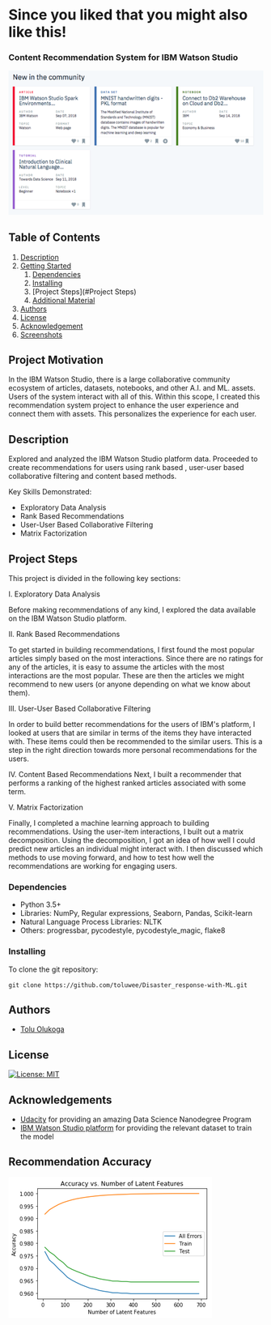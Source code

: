 # Since you liked that you might also like this!
### Content Recommendation System for IBM Watson Studio 

![Intro Pic](image/Picture1.png)


## Table of Contents
1. [Description](#description)
2. [Getting Started](#getting_started)
	1. [Dependencies](#dependencies)
	2. [Installing](#installation)
	3. [Project Steps](#Project Steps)
	4. [Additional Material](#material)
3. [Authors](#authors)
4. [License](#license)
5. [Acknowledgement](#acknowledgement)
6. [Screenshots](#screenshots)

<a name="descripton"></a>

## Project Motivation

In the IBM Watson Studio, there is a large collaborative community ecosystem of articles, datasets, notebooks, and other A.I. and ML. assets. Users of the system interact with all of this. Within this scope, I created this recommendation system project to enhance the user experience and connect them with assets. This personalizes the experience for each user.

<a name="getting_started"></a>
## Description

Explored and analyzed the IBM Watson Studio platform data. Proceeded to create recommendations for users using rank based , user-user based collaborative filtering and content based methods. 


Key Skills Demonstrated:
* Exploratory Data Analysis
* Rank Based Recommendations
* User-User Based Collaborative Filtering
* Matrix Factorization

<a name="getting_started"></a>
## Project Steps
This project is divided in the following key sections:

I. Exploratory Data Analysis

Before making recommendations of any kind, I explored the data available on the IBM Watson Studio platform.

II. Rank Based Recommendations

To get started in building recommendations, I first found the most popular articles simply based on the most interactions. Since there are no ratings for any of the articles, it is easy to assume the articles with the most interactions are the most popular. These are then the articles we might recommend to new users (or anyone depending on what we know about them).

III. User-User Based Collaborative Filtering

In order to build better recommendations for the users of IBM's platform, I looked at users that are similar in terms of the items they have interacted with. These items could then be recommended to the similar users. This is a step in the right direction towards more personal recommendations for the users.

IV. Content Based Recommendations
Next, I built a recommender that performs a ranking of the highest ranked articles associated with some term.

V. Matrix Factorization

Finally, I completed a machine learning approach to building recommendations. Using the user-item interactions, I built out a matrix decomposition. Using the decomposition, I got an idea of how well I could predict new articles an individual might interact with. I then discussed which methods to use moving forward, and how to test how well the recommendations are working for engaging users.


<a name="dependencies"></a>
### Dependencies
* Python 3.5+
* Libraries: NumPy, Regular expressions, Seaborn, Pandas, Scikit-learn
* Natural Language Process Libraries: NLTK
* Others: progressbar, pycodestyle, pycodestyle_magic, flake8


<a name="installation"></a>
### Installing
To clone the git repository:
```
git clone https://github.com/toluwee/Disaster_response-with-ML.git
```

<a name="authors"></a>
## Authors

* [Tolu Olukoga](https://github.com/toluwee)

<a name="license"></a>
## License
[![License: MIT](https://img.shields.io/badge/License-MIT-yellow.svg)](https://opensource.org/licenses/MIT)

<a name="acknowledgement"></a>
## Acknowledgements

* [Udacity](https://www.udacity.com/) for providing an amazing Data Science Nanodegree Program
* [IBM Watson Studio platform](https://dataplatform.cloud.ibm.com/) for providing the relevant dataset to train the model

<a name="screenshots"></a>
## Recommendation Accuracy

![Sample Output](image/output.png)




